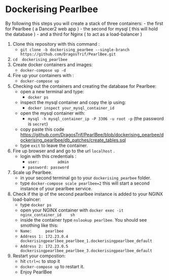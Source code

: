 <h1>Dockerising Pearlbee</h1>
By following this steps you will create a stack of three containers:
- the first for  Pearlbee ( a Dancer2 web app )
- the second for mysql ( this will hold the database )
- and a third for Nginx ( to act as a load-balancer )


1. Clone this repository with this command :
   * `git clone -b dockerising_pearbee --single-branch https://github.com/DragosTrif/PearlBee.git`
2. `cd  dockerising_pearlbee`
3. Create docker containers and images:
   * `docker-compose up -d`
4. Fire up your containers with :
   * `docker-compose up`
5. Checking out the containers and creating the database for Pearlbee:
    * open a new terminal and type: 
      * `docker ps`
    * inspect the mysql container and copy the ip using:
      *  `docker inspect your_mysql_container_id` 
    * open the mysql container with:
      * `mysql -h mysql_container_ip -P 3306 -u root -p` (the password is `secret`)
    * copy paste this code https://github.com/DragosTrif/PearlBee/blob/dockerising_pearbee/dockerising_pearlbee/db_patches/create_tables.sql
    * type `exit` to leave the container.     
6. Fire up browser and and go to the url `localhost` .
    * login with this credentials : 
      *    `user:        admin `
      *    `password: password `
7. Scale up Pearlbee.
	* in your second terminal go to your `dockerising_pearbee` folder.
	* type `docker-compose scale pearlbee=2` this will start a second instance of your pearlbee service.
8. Check if the ip of the second pearlbee instance is added to your NGINX load-balncer:
	* type `docker ps`
	* open your NGINX container with `docker exec -it nginx_container_id    sh`
	* inside the container type `nslookup pearlbee`. You should see smothing like this:
	 * `Name:      pearlbee`
	 * `Address 1: 172.23.0.4 dockerisingpearlbee_pearlbee_1.dockerisingpearlbee_default`
     * `Address 2: 172.23.0.5 dockerisingpearlbee_pearlbee_3.dockerisingpearlbee_default`
9. Restart your compostion:
 	* hit `ctrl+c` to stop it
 	* `docker-compose up` to restart it.
 	* Enjoy PearlBee      

     
    